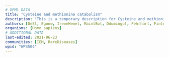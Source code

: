 ```yaml
---
# GPML DATA
title: "Cysteine and methionine catabolism"
description: "This is a temporary description for Cysteine and methionine catabolism"
authors: [DeSl, Egonw, IreneHemel, MaintBot, Ddomingof, Fehrhart, Finterly]
organisms: [Homo sapiens]
# ADDITIONAL DATA
last-edited: 2021-06-23
communities: [IEM, RareDiseases]
wpid: "WP4504"
---
```

